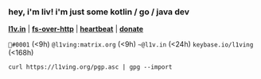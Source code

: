 <h3 align="left">hey, i'm liv! i'm just some kotlin / go / java dev</h3>

[**l1v.in**](https://l1v.in) | [**fs-over-http**](https://i.l1v.in) | [**heartbeat**](https://hb.l1v.in) | [**donate**](https://paypal.me/livisalive/5USD)

`🐸឵#0001` (<9h)
`@l1ving:matrix.org` (<9h)
`~@l1v.in` (<24h)
`keybase.io/l1ving` (<168h)

`curl https://l1ving.org/pgp.asc | gpg --import`
